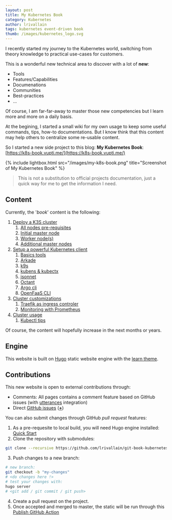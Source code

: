```yaml
---
layout: post
title: My Kubernetes Book
category: Kubernetes
author: lrivallain
tags: kubernetes event-driven book
thumb: /images/kubernetes_logo.svg
---
```


I recently started my journey to the Kubernetes world, switching from theory knowledge to practical use-cases for customers.

This is a wonderful new technical area to discover with a lot of **new**:

* Tools
* Features/Capabilities
* Documenations
* Communities
* Best-practices
* …

Of course, I am far-far-away to master those new competencies but I learn more and more on a daily basis.

At the begining, I started a small wiki for my own usage to keep some useful commands, tips, how-to documentations. But I know think that this content may help others to centralize some re-usable content.

So I started a new side project to this blog: **My Kubernetes Book**: [https://k8s-book.vupti.me/](https://k8s-book.vupti.me/)

{% include lightbox.html src="/images/my-k8s-book.png" title="Screenshot of My Kubernetes Book" %}

> This is not a substitution to official projects documentation, just a quick way for me to get the information I need.

## Content

Currently, the '*book*' content is the following:

1. [Deploy a K3S cluster](https://k8s-book.vupti.me/k3s-cluster-deployment/)
    1. [All nodes pre-requisites](https://k8s-book.vupti.me/k3s-cluster-deployment/all-nodes-pre-requisites/)
    1. [Initial master node](https://k8s-book.vupti.me/k3s-cluster-deployment/initial-master-node/)
    1. [Worker node(s)](https://k8s-book.vupti.me/k3s-cluster-deployment/worker-node-s/)
    1. [Additional master nodes](https://k8s-book.vupti.me/k3s-cluster-deployment/additional-master-nodes/)
1. [Setup a powerful Kubernetes client](https://k8s-book.vupti.me/setup-a-powerful-kubernetes-client/)
    1. [Basics tools](https://k8s-book.vupti.me/setup-a-powerful-kubernetes-client/basics/)
    1. [Arkade](https://k8s-book.vupti.me/setup-a-powerful-kubernetes-client/arkade/)
    1. [k9s](https://k8s-book.vupti.me/setup-a-powerful-kubernetes-client/k9s/)
    1. [kubens & kubectx](https://k8s-book.vupti.me/setup-a-powerful-kubernetes-client/kubens-and-kubectx/)
    1. [jsonnet](https://k8s-book.vupti.me/setup-a-powerful-kubernetes-client/jsonnet/)
    1. [Octant](https://k8s-book.vupti.me/setup-a-powerful-kubernetes-client/octant/)
    1. [Argo cli](https://k8s-book.vupti.me/setup-a-powerful-kubernetes-client/argo-cli/)
    1. [OpenFaaS CLI](https://k8s-book.vupti.me/setup-a-powerful-kubernetes-client/openfaas-cli/)
1. [Cluster customizations](https://k8s-book.vupti.me/customizations/)
    1. [Traefik as ingress controler](https://k8s-book.vupti.me/customizations/traefik/)
    1. [Monitoring with Prometheus](https://k8s-book.vupti.me/customizations/kube-prometheus/)
1. [Cluster usage](https://k8s-book.vupti.me/usage/)
    1. [Kubectl tips](https://k8s-book.vupti.me/usage/kubectl-tips/)

Of course, the content will hopefully increase in the next months or years.

## Engine

This website is built on [Hugo](https://gohugo.io/) static website engine with the [learn theme](https://learn.netlify.app/en/).

## Contributions

This new website is open to external contributions through:

* Comments: All pages contains a comment feature based on GitHub issues (with [utterances](https://utteranc.es/) integration)
* Direct [GitHub issues](https://github.com/lrivallain/git-book-kubernetes/issues) ([**+**](https://github.com/lrivallain/git-book-kubernetes/issues/new/choose))

You can also submit changes through GitHub *pull request* features:

1. As a pre-requesite to local build, you will need Hugo engine installed: [Quick Start](https://gohugo.io/getting-started/quick-start/)
2. Clone the repository with submodules:

```bash
git clone --recursive https://github.com/lrivallain/git-book-kubernetes.git
```

3. Push changes to a new branch:

```bash
# new branch:
git checkout -b "my-changes"
# <do changes here !>
# test your changes with:
hugo server
# <git add / git commit / git push>
```

4. Create a pull request on the project.
5. Once accepted and merged to master, the static will be run through this
[Publish GitHub Action](https://github.com/lrivallain/git-book-kubernetes/actions?query=workflow%3A%22Publish+Site%22)
